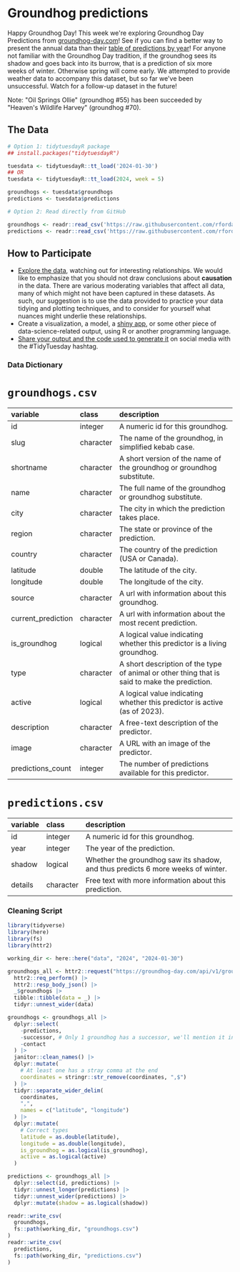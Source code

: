 # Groundhog predictions

Happy Groundhog Day! This week we're exploring Groundhog Day Predictions from [groundhog-day.com](https://groundhog-day.com)!
See if you can find a better way to present the annual data than their [table of predictions by year](https://groundhog-day.com/predictions)!
For anyone not familiar with the Groundhog Day tradition, if the groundhog sees its shadow and goes back into its burrow, that is a prediction of six more weeks of winter.
Otherwise spring will come early.
We attempted to provide weather data to accompany this dataset, but so far we've been unsuccessful.
Watch for a follow-up dataset in the future!

Note: "Oil Springs Ollie" (groundhog #55) has been succeeded by "Heaven's Wildlife Harvey" (groundhog #70).

## The Data

```r
# Option 1: tidytuesdayR package 
## install.packages("tidytuesdayR")

tuesdata <- tidytuesdayR::tt_load('2024-01-30')
## OR
tuesdata <- tidytuesdayR::tt_load(2024, week = 5)

groundhogs <- tuesdata$groundhogs
predictions <- tuesdata$predictions

# Option 2: Read directly from GitHub

groundhogs <- readr::read_csv('https://raw.githubusercontent.com/rfordatascience/tidytuesday/main/data/2024/2024-01-30/groundhogs.csv')
predictions <- readr::read_csv('https://raw.githubusercontent.com/rfordatascience/tidytuesday/main/data/2024/2024-01-30/predictions.csv')
```

## How to Participate

- [Explore the data](https://r4ds.hadley.nz/), watching out for interesting relationships. We would like to emphasize that you should not draw conclusions about **causation** in the data. There are various moderating variables that affect all data, many of which might not have been captured in these datasets. As such, our suggestion is to use the data provided to practice your data tidying and plotting techniques, and to consider for yourself what nuances might underlie these relationships.
- Create a visualization, a model, a [shiny app](https://shiny.posit.co/), or some other piece of data-science-related output, using R or another programming language.
- [Share your output and the code used to generate it](../../../sharing.md) on social media with the #TidyTuesday hashtag.

### Data Dictionary

# `groundhogs.csv`

|variable           |class     |description        |
|:------------------|:---------|:------------------|
|id                 |integer   |A numeric id for this groundhog. |
|slug               |character |The name of the groundhog, in simplified kebab case. |
|shortname          |character |A short version of the name of the groundhog or groundhog substitute. |
|name               |character |The full name of the groundhog or groundhog substitute. |
|city               |character |The city in which the prediction takes place. |
|region             |character |The state or province of the prediction. |
|country            |character |The country of the prediction (USA or Canada). |
|latitude           |double    |The latitude of the city. |
|longitude          |double    |The longitude of the city. |
|source             |character |A url with information about this groundhog. |
|current_prediction |character |A url with information about the most recent prediction. |
|is_groundhog       |logical   |A logical value indicating whether this predictor is a living groundhog. |
|type               |character |A short description of the type of animal or other thing that is said to make the prediction. |
|active             |logical   |A logical value indicating whether this predictor is active (as of 2023). |
|description        |character |A free-text description of the predictor. |
|image              |character |A URL with an image of the predictor. |
|predictions_count  |integer   |The number of predictions available for this predictor. |

# `predictions.csv`

|variable |class     |description |
|:--------|:---------|:-----------|
|id       |integer   |A numeric id for this groundhog. |
|year     |integer   |The year of the prediction. |
|shadow   |logical   |Whether the groundhog saw its shadow, and thus predicts 6 more weeks of winter. |
|details  |character |Free text with more information about this prediction. |

### Cleaning Script

```r
library(tidyverse)
library(here)
library(fs)
library(httr2)

working_dir <- here::here("data", "2024", "2024-01-30")

groundhogs_all <- httr2::request("https://groundhog-day.com/api/v1/groundhogs/") |> 
  httr2::req_perform() |> 
  httr2::resp_body_json() |> 
  _$groundhogs |> 
  tibble::tibble(data = _) |> 
  tidyr::unnest_wider(data)

groundhogs <- groundhogs_all |> 
  dplyr::select(
    -predictions,
    -successor, # Only 1 groundhog has a successor, we'll mention it in the post.
    -contact
  ) |> 
  janitor::clean_names() |> 
  dplyr::mutate(
    # At least one has a stray comma at the end
    coordinates = stringr::str_remove(coordinates, ",$")
  ) |> 
  tidyr::separate_wider_delim(
    coordinates,
    ",",
    names = c("latitude", "longitude")
  ) |> 
  dplyr::mutate(
    # Correct types
    latitude = as.double(latitude),
    longitude = as.double(longitude),
    is_groundhog = as.logical(is_groundhog),
    active = as.logical(active)
  )

predictions <- groundhogs_all |> 
  dplyr::select(id, predictions) |> 
  tidyr::unnest_longer(predictions) |> 
  tidyr::unnest_wider(predictions) |> 
  dplyr::mutate(shadow = as.logical(shadow))

readr::write_csv(
  groundhogs,
  fs::path(working_dir, "groundhogs.csv")
)
readr::write_csv(
  predictions,
  fs::path(working_dir, "predictions.csv")
)
```
